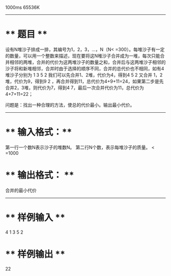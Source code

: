  1000ms  65536K
****************

# ** 题目 **

设有N堆沙子排成一排，其编号为1，2，3，…，N（N< =300）。每堆沙子有一定的数量，可以用一个整数来描述，现在要将这N堆沙子合并成为一堆，每次只能合并相邻的两堆，合并的代价为这两堆沙子的数量之和，合并后与这两堆沙子相邻的沙子将和新堆相邻，合并时由于选择的顺序不同，合并的总代价也不相同，如有4堆沙子分别为  1    3    5    2  我们可以先合并1、2堆，代价为4，得到4  5  2  又合并  1，2堆，代价为9，得到9  2  ，再合并得到11，总代价为4+9+11=24，如果第二步是先合并2，3堆，则代价为7，得到4  7，最后一次合并代价为11，总代价为4+7+11=22；

问题是：找出一种合理的方法，使总的代价最小。输出最小代价。

**************

# ** 输入格式：**

第一行一个数N表示沙子的堆数N。 第二行N个数，表示每堆沙子的质量。  < =1000

# ** 输出格式： **

合并的最小代价

**************

# ** 样例输入 **

4
1 3 5 2
# ** 样例输出 **

22
